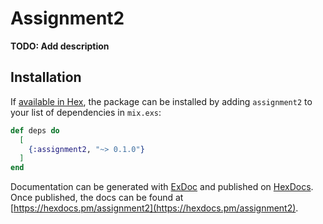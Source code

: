 # Assignment2

**TODO: Add description**

## Installation

If [available in Hex](https://hex.pm/docs/publish), the package can be installed
by adding `assignment2` to your list of dependencies in `mix.exs`:

```elixir
def deps do
  [
    {:assignment2, "~> 0.1.0"}
  ]
end
```

Documentation can be generated with [ExDoc](https://github.com/elixir-lang/ex_doc)
and published on [HexDocs](https://hexdocs.pm). Once published, the docs can
be found at [https://hexdocs.pm/assignment2](https://hexdocs.pm/assignment2).

